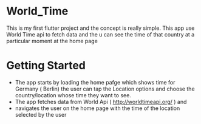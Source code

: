 # World_Time

This is my first flutter project and the concept is really simple.
This app use World Time api to fetch data and the u can see the time of that country
at a particular moment at the home page 

# Getting Started 
* The app starts by loading the home pafge which shows time for Germany ( Berlin)
the user can tap the Location options and choose the country/location
whose time they want to see. 
* The app fetches data from World Api ( http://worldtimeapi.org/ ) and 
* navigates the user on the home page with the time of the location selected by the user
